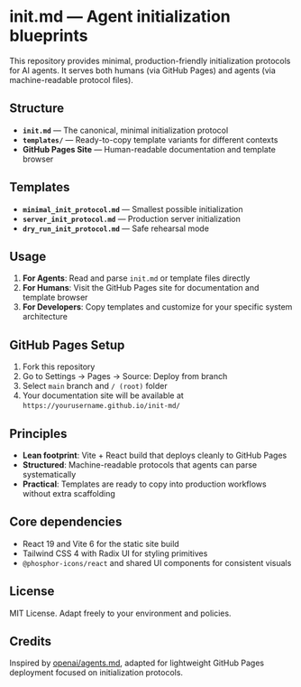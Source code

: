 # init.md — Agent initialization blueprints

This repository provides minimal, production-friendly initialization protocols for AI agents. It serves both humans (via GitHub Pages) and agents (via machine-readable protocol files).

## Structure

- **`init.md`** — The canonical, minimal initialization protocol
- **`templates/`** — Ready-to-copy template variants for different contexts
- **GitHub Pages Site** — Human-readable documentation and template browser

## Templates

- **`minimal_init_protocol.md`** — Smallest possible initialization
- **`server_init_protocol.md`** — Production server initialization  
- **`dry_run_init_protocol.md`** — Safe rehearsal mode

## Usage

1. **For Agents**: Read and parse `init.md` or template files directly
2. **For Humans**: Visit the GitHub Pages site for documentation and template browser
3. **For Developers**: Copy templates and customize for your specific system architecture

## GitHub Pages Setup

1. Fork this repository
2. Go to Settings → Pages → Source: Deploy from branch
3. Select `main` branch and `/ (root)` folder
4. Your documentation site will be available at `https://yourusername.github.io/init-md/`

## Principles

- **Lean footprint**: Vite + React build that deploys cleanly to GitHub Pages
- **Structured**: Machine-readable protocols that agents can parse systematically  
- **Practical**: Templates are ready to copy into production workflows without extra scaffolding

## Core dependencies

- React 19 and Vite 6 for the static site build
- Tailwind CSS 4 with Radix UI for styling primitives
- `@phosphor-icons/react` and shared UI components for consistent visuals

## License

MIT License. Adapt freely to your environment and policies.

## Credits

Inspired by [openai/agents.md](https://github.com/openai/agents.md), adapted for lightweight GitHub Pages deployment focused on initialization protocols.